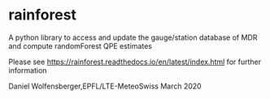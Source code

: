 # rainforest

A python library to access and update the gauge/station database of MDR and compute randomForest QPE estimates

Please see https://rainforest.readthedocs.io/en/latest/index.html  for further information

Daniel Wolfensberger,EPFL/LTE-MeteoSwiss
March 2020

